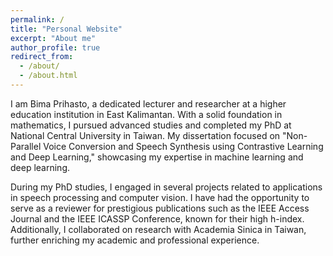 ```yaml
---
permalink: /
title: "Personal Website"
excerpt: "About me"
author_profile: true
redirect_from: 
  - /about/
  - /about.html
---
```


I am Bima Prihasto, a dedicated lecturer and researcher at a higher education institution in East Kalimantan. With a solid foundation in mathematics, I pursued advanced studies and completed my PhD at National Central University in Taiwan. My dissertation focused on "Non-Parallel Voice Conversion and Speech Synthesis using Contrastive Learning and Deep Learning," showcasing my expertise in machine learning and deep learning.

During my PhD studies, I engaged in several projects related to applications in speech processing and computer vision. I have had the opportunity to serve as a reviewer for prestigious publications such as the IEEE Access Journal and the IEEE ICASSP Conference, known for their high h-index. Additionally, I collaborated on research with Academia Sinica in Taiwan, further enriching my academic and professional experience.



